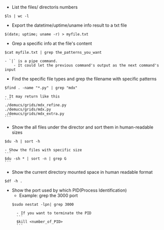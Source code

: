 



- List the files/ directoris numbers 
```
$ls | wc -l 
```

- Export the datetime/uptime/uname info result to a txt file
```
$(date; uptime; uname -r) > myfile.txt 
```

- Grep a specific info at the file's content
```
$cat myfile.txt | grep the_patterns_you_want
```
    - `|` is a pipe command. 
        - It could let the previous command's output as the next command's input
- Find the specific file types and grep the filename with specific patterns
```
$find . -name "*.py" | grep "mdx" 
```
    - It may return like this
    ```
    ./demucs/grids/mdx_refine.py
    ./demucs/grids/mdx.py
    ./demucs/grids/mdx_extra.py
    ```
            
- Show the all files under the director and sort them in human-readable sizes
```
$du -h | sort -h 
```
    - Show the files with specific size
    ```
    $du -sh * | sort -n | grep G
    ```
- Show the current directory mounted space in human readable format
```
$df -h . 
```

- Show the port used by which PID(Process Identification)
    - Example: grep the 3000 port 
    ```
    $sudo nestat -lpn| grep 3000
    ```
        - If you want to terminate the PID
        ```
        $kill <number_of_PID>
        ```